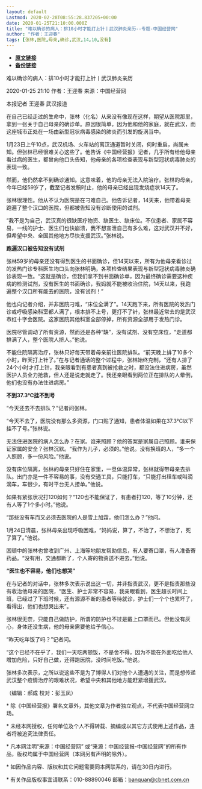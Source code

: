 ```yaml
---
layout: default
Lastmod: 2020-02-28T08:55:28.837205+00:00
date: 2020-01-25T21:10:00.000Z
title: "难以确诊的病人：排10小时才能打上针丨武汉肺炎亲历--专题-中国经营网"
author: "作者：王迎春"
tags: [张林,医院,母亲,确诊,武汉,14,10,没有]
---
```


* [**原文链接**](http://www.cb.com.cn/index/show/special/cv/cv13413793129)
* [**备份链接**](https://archive.is/vBq7f)


难以确诊的病人：排10小时才能打上针丨武汉肺炎亲历

2020-01-25 21:10 作者：王迎春 来源：中国经营网

本报记者 王迎春 武汉报道

在自己已经走过的生命中，张林（化名）从来没有像现在这样，期望从医院那里，拿到一张关于自己母亲的确诊单。原因很简单，因为他和他的家庭，就在武汉，而这座城市正处在一场由新型冠状病毒感染的肺炎而引发的旋涡当中。

1月23日上午10点，武汉机场、火车站的离汉通道暂时关闭，何时重启，尚属未知。但张林已经很难关心这些了。他告诉《中国经营报》记者，几乎所有给他母亲看过病的医生，都曾向他口头告知，他母亲的各项检查表现与新型冠状病毒肺炎的表现一致。

然而，他仍然拿不到确诊通知。这意味着，他的母亲无法入院治疗。张林的母亲，今年已经59岁了，截至记者发稿时止，他的母亲已经出现发烧症状14天了。

张林很理性。他从不认为医院是在刁难自己。他告诉记者，14天来，他带着母亲跑遍了整个汉口的医院，但都被告知没有诊断使用的试剂。

“我不是为自己，武汉真的很缺医疗物资、缺医生、缺床位。不仅患者、家属不容易，一线的护士、医生们也快崩溃，我不想宣泄自己有多么难，这对武汉并不好，但希望中央、全国其他地方尽快支援武汉。”张林说。

**跑遍汉口被告知没有试剂**

张林59岁的母亲还没有得到医生的书面确诊，但14天以来，所有为他母亲看诊过的发热门诊专科医生均口头向张林明确，各项检查结果表现与新型冠状病毒肺炎确诊表现一致。“这就是确诊，但我们拿不到书面确诊单，因为最终确诊需要这种疾病的检测试剂，没有医生的书面确诊，我妈就不能被收治住院，14天以来，我跑遍整个汉口所有能去的医院，没有试剂！”

他也向记者介绍，并非医院刁难，“床位全满了”。14天跑下来，所有医院的发热门诊或呼吸感染科室都人满了，根本排不上号，更打不了针，张林最近常去的是武汉市红十字会医院。这家医院其他科室全部停掉，所有资源全部用于发热门诊。

医院尽管调动了所有资源，然而还是各种“缺”，没有试剂、没有空床位，“走道都排满了人，整个医院人挤人。”他说。

不能住院隔离治疗，张林只好每天带着母亲前往医院排队。“前天晚上排了10多个小时，昨天打上针了。”在与记者通话的整个过程中，张林始终克制，“还有人排了24个小时才打上针，我亲眼看到有患者真到被抢救之时，都没法住进病房，虽然医护人员全力抢救，但人还是说走就走了。我还亲眼看到两位正在排队的人晕倒，他们也没有办法住进病房。”

**不到37.3℃挂不到号**

“今天还去不去排队？”记者问张林。

“今天不去了，医院没有那么多资源，门口贴了通知，患者体温如果在37.3℃以下挂不了号。”张林说。

无法住进医院的病人怎么办？在家。谁来照顾？他的答案是家属自己照顾。谁来保证家属的安全？张林沉默。“我作为儿子，必须的。”他说。没有换班的人，“多一个人照顾，多一份风险。”他说。

没有床位隔离，张林的母亲只好住在家里，一旦体温异常，张林就得带母亲去排队。出门亦是一件不容易的事，没有交通工具，只能打车，“只能打出租车或叫滴滴车，车很少，有时平台无人接单。”他说。

如果有紧张状况打120如何？“120也不能保证了，有患者打120，等了10分钟，还有人等了1个多小时。”他说。

“那些没有车而又必须去医院的人是雪上加霜，他们怎么办？”他问。

1月24日清晨，张林母亲出现呼吸困难，“妈妈说，算了，不治了，不想治了，死了算了。”他说。

困顿中的张林也曾收到广州、上海等地朋友帮助信息，有人要寄口罩，有人准备寄药品。“没有用，交通都断了，个人寄的物资送不进去。”他说。

**“医生也不容易，他们也想哭”**

在与记者的对话中，张林多次表示说出这一切，并非指责武汉，更不是指责那些没有收治他母亲的医院，“医生、护士非常不容易，我亲眼看到，医生超长时间上班，已经过了下班时候，还有源源不断的患者等待就诊，护士们一个个也累坏了，看得出，他们也想哭出来”。

张林很无奈，只能自己做防护，所谓的防护也不过是戴上口罩而已。但他没有灰心，身体还没生病，他的母亲需要他给予信心。

“昨天吃年饭了吗？”记者问。

“这个已经不在乎了，我们一天吃两顿饭，不是舍不得，因为不能在外面吃给他人增加危险，只好自己做，还得跑医院，没时间吃饭。”他说。

张林多次表示，之所以说这些不是为了博得人们对他个人遭遇的关注，而是想传递武汉整个疫情治疗的艰难状况，希望中央和其他地方能赶紧增援武汉。

（编辑：郝成 校对：彭玉凤）

\* 除《中国经营报》署名文章外，其他文章为作者独立观点，不代表中国经营网立场。

\* 未经本网授权，任何单位及个人不得转载、摘编或以其它方式使用上述作品，违者将被追究法律责任。

\* 凡本网注明“来源：中国经营网” 或“来源：中国经营报-中国经营网”的所有作品，版权均属于中国经营网（本网另有声明的除外）。

\* 如因作品内容、版权和其它问题需要同本网联系的，请在30日内进行。

\* 有关作品版权事宜请联系：010-88890046 邮箱：banquan@cbnet.com.cn


